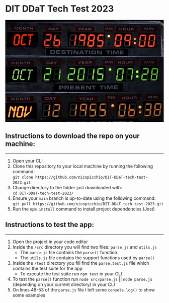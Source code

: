 # DIT DDaT Tech Test 2023
![back to the future time circuits](delorean-clock.gif)

## Instructions to download the repo on your machine:
---
1. Open your CLI
2. Clone this repository to your local machine by running the following command:  
   `git clone https://github.com/nicopicchio/DIT-DDaT-tech-test-2023.git`
3. Change directory to the folder just downloaded with:  
   `cd DIT-DDaT-tech-test-2023/`
4. Ensure your `main` branch is up-to-date using the following command:  
   `git pull https://github.com/nicopicchio/DIT-DDaT-tech-test-2023.git`
5. Run the `npm install` command to install project dependencies (Jest)

## Instructions to test the app:
---
1. Open the project in your code editor
2. Inside the `/src` directory you will find two files: `parse.js` and `utils.js`
   - The `parse.js` file contains the `parse()` function.
   - The `utils.js` file contains the support functions used by `parse()`
3. Inside the `/test` directory you fill find the `parse.test.js` file which contains the test suite for the app
   - To execute the test suite run `npm test` in your CLI
4. To test the `parse()` function run `node src/parse.js` || `node parse.js` (depending on your current directory) in your CLI
5. On lines 48-53 of the `parse.js` file I left some `console.log()` to show some examples
